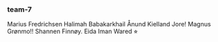 ### team-7

Marius Fredrichsen
Halimah Babakarkhail
Ånund Kielland Jore!
Magnus Grønmo!!
Shannen Finnøy.
Eida Iman Wared ⭐︎
